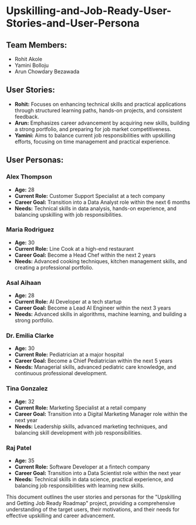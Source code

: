 # Upskilling-and-Job-Ready-User-Stories-and-User-Persona

## Team Members:

* Rohit Akole
* Yamini Bolloju
* Arun Chowdary Bezawada

## User Stories:

* **Rohit:** Focuses on enhancing technical skills and practical applications through structured learning paths, hands-on projects, and consistent feedback.
* **Arun:** Emphasizes career advancement by acquiring new skills, building a strong portfolio, and preparing for job market competitiveness.
* **Yamini:** Aims to balance current job responsibilities with upskilling efforts, focusing on time management and practical experience.

## User Personas:

### Alex Thompson

* **Age:** 28
* **Current Role:** Customer Support Specialist at a tech company
* **Career Goal:** Transition into a Data Analyst role within the next 6 months
* **Needs:** Technical skills in data analysis, hands-on experience, and balancing upskilling with job responsibilities.

### Maria Rodriguez

* **Age:** 30
* **Current Role:** Line Cook at a high-end restaurant
* **Career Goal:** Become a Head Chef within the next 2 years
* **Needs:** Advanced cooking techniques, kitchen management skills, and creating a professional portfolio.

### Asal Aihaan

* **Age:** 28
* **Current Role:** AI Developer at a tech startup
* **Career Goal:** Become a Lead AI Engineer within the next 3 years
* **Needs:** Advanced skills in algorithms, machine learning, and building a strong portfolio.

### Dr. Emilia Clarke

* **Age:** 30
* **Current Role:** Pediatrician at a major hospital
* **Career Goal:** Become a Chief Pediatrician within the next 5 years
* **Needs:** Managerial skills, advanced pediatric care knowledge, and continuous professional development.

### Tina Gonzalez

* **Age:** 32
* **Current Role:** Marketing Specialist at a retail company
* **Career Goal:** Transition into a Digital Marketing Manager role within the next year
* **Needs:** Leadership skills, advanced marketing techniques, and balancing skill development with job responsibilities.

### Raj Patel

* **Age:** 35
* **Current Role:** Software Developer at a fintech company
* **Career Goal:** Transition into a Data Scientist role within the next year
* **Needs:** Technical skills in data science, practical experience, and balancing job responsibilities with learning new skills.

This document outlines the user stories and personas for the "Upskilling and Getting Job Ready Roadmap" project, providing a comprehensive understanding of the target users, their motivations, and their needs for effective upskilling and career advancement.
